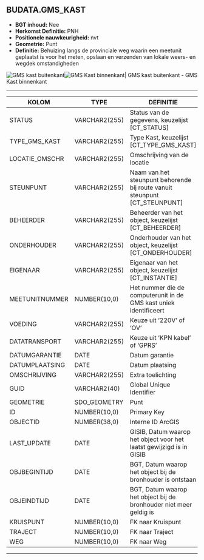 ﻿## BUDATA.GMS_KAST


* __BGT inhoud:__ Nee
* __Herkomst Definitie:__ PNH
* __Positionele nauwkeurigheid:__ nvt
* __Geometrie:__ Punt
* __Definitie:__ Behuizing langs de provinciale weg waarin een meetunit geplaatst is voor het meten, opslaan en verzenden van lokale weers- en wegdek omstandigheden

![GMS kast buitenkant](objectbladen\4_Ovl_Vri\gmskast_1.png)![GMS Kast binnenkant](objectbladen\4_Ovl_Vri\gmskast_2.png)|
GMS kast buitenkant - GMS Kast binnenkant

***


|KOLOM                               |TYPE              |DEFINITIE|
|------                              |----              |-----    |
|STATUS                              |VARCHAR2(255)     |Status van de gegevens, keuzelijst [CT_STATUS]|
|TYPE_GMS_KAST                       |VARCHAR2(255)     |Type Kast, keuzelijst [CT_TYPE_GMS_KAST]|
|LOCATIE_OMSCHR                      |VARCHAR2(255)     |Omschrijving van de locatie|
|STEUNPUNT                           |VARCHAR2(255)     |Naam van het steunpunt behorende bij route vanuit steunpunt [CT_STEUNPUNT]|
|BEHEERDER                           |VARCHAR2(255)     |Beheerder van het object, keuzelijst [CT_BEHEERDER]|
|ONDERHOUDER                         |VARCHAR2(255)     |Onderhouder van het object, keuzelijst [CT_ONDERHOUDER]|
|EIGENAAR                            |VARCHAR2(255)     |Eigenaar van het object, keuzelijst [CT_INSTANTIE]|
|MEETUNITNUMMER                      |NUMBER(10,0)      |Het nummer die de computerunit in de GMS kast uniek identificeert|
|VOEDING                             |VARCHAR2(255)     |Keuze uit ‘220V’ of ‘OV’ |
|DATATRANSPORT                       |VARCHAR2(255)     |Keuze uit ‘KPN kabel’ of ‘GPRS’|
|DATUMGARANTIE                       |DATE              |Datum garantie|
|DATUMPLAATSING                      |DATE              |Datum plaatsing|
|OMSCHRIJVING                        |VARCHAR2(255)     |Extra toelichting|
|GUID                                |VARCHAR2(40)      |Global Unique Identifier|
|GEOMETRIE                           |SDO_GEOMETRY      |Punt|
|ID                                  |NUMBER(10,0)      |Primary Key|
|OBJECTID                            |NUMBER(38,0)      |Interne ID ArcGIS|
|LAST_UPDATE                         |DATE              |GISIB, Datum waarop het object voor het laatst gewijzigd is in GISIB|
|OBJBEGINTIJD                        |DATE              |BGT, Datum waarop het object bij de bronhouder is ontstaan|
|OBJEINDTIJD                         |DATE              |BGT, Datum waarop het object bij de bronhouder niet meer geldig is|
|KRUISPUNT                           |NUMBER(10,0)      |FK naar Kruispunt|
|TRAJECT                             |NUMBER(10,0)      |FK naar Traject|
|WEG                                 |NUMBER(10,0)      |FK naar Weg|


***
